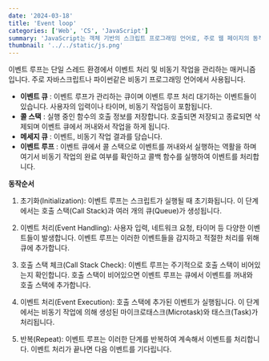 ```yaml
---
date: '2024-03-18'
title: 'Event loop'
categories: ['Web', 'CS', 'JavaScript']
summary: 'JavaScript는 객체 기반의 스크립트 프로그래밍 언어로, 주로 웹 페이지의 동적 기능을 구현하는 데 사용됩니다. '
thumbnail: '../../static/js.png'
---
```


이벤트 루프는 단일 스레드 환경에서 이벤트 처리 및 비동기 작업을 관리하는 매커니즘 입니다. 주로 자바스크립트나 파이썬같은 비동기 프로그래밍 언어에서 사용됩니다.

- **이벤트 큐** : 이벤트 루프가 관리하는 큐이며 이벤트 루프 처리 대기하는 이벤트들이 있습니다. 사용자의 입력이나 타이머, 비동기 작업등이 포함됩니다.
- **콜 스택** : 실행 중인 함수의 호출 정보를 저장합니다. 호출되면 저장되고 종료되면 삭제되며 이벤트 큐에서 꺼내와서 작업을 하게 됩니다.
- **메세지 큐** : 이벤트, 비동기 작업 결과를 담습니다.
- **이벤트 루프** : 이벤트 큐에서 콜 스택으로 이벤트를 꺼내와서 실행하는 역활을 하며 여기서 비동기 작업의 완료 여부를 확인하고 콜백 함수를 실행하여 이벤트를 처리합니다.

**동작순서**

1. 초기화(Initialization): 이벤트 루프는 스크립트가 실행될 때 초기화됩니다. 이 단계에서는 호출 스택(Call Stack)과 여러 개의 큐(Queue)가 생성됩니다.

2. 이벤트 처리(Event Handling): 사용자 입력, 네트워크 요청, 타이머 등 다양한 이벤트들이 발생합니다. 이벤트 루프는 이러한 이벤트들을 감지하고 적절한 처리를 위해 큐에 추가합니다.

3. 호출 스택 체크(Call Stack Check): 이벤트 루프는 주기적으로 호출 스택이 비어있는지 확인합니다. 호출 스택이 비어있으면 이벤트 루프는 큐에서 이벤트를 꺼내와 호출 스택에 추가합니다.

4. 이벤트 처리(Event Execution): 호출 스택에 추가된 이벤트가 실행됩니다. 이 단계에서는 비동기 작업에 의해 생성된 마이크로태스크(Microtask)와 태스크(Task)가 처리됩니다.

5. 반복(Repeat): 이벤트 루프는 이러한 단계를 반복하여 계속해서 이벤트를 처리합니다. 이벤트 처리가 끝나면 다음 이벤트를 기다립니다.
